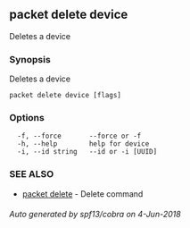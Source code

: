## packet delete device

Deletes a device

### Synopsis

Deletes a device

```
packet delete device [flags]
```

### Options

```
  -f, --force       --force or -f
  -h, --help        help for device
  -i, --id string   --id or -i [UUID]
```

### SEE ALSO

* [packet delete](packet_delete.md)	 - Delete command

###### Auto generated by spf13/cobra on 4-Jun-2018

